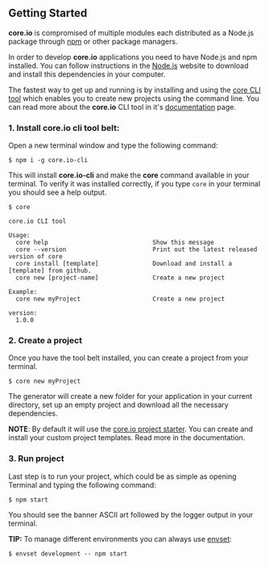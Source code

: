 
## Getting Started

**core.io** is compromised of multiple modules each distributed as a Node.js package through [npm][npm] or other package managers.

In order to develop **core.io** applications you need to have Node.js and npm installed. You can follow instructions in the [Node.js][node] website to download and install this dependencies in your computer.

The fastest way to get up and running is by installing and using the [core CLI tool][core.io-cli] which enables you to create new projects using the command line. You can read more about the **core.io** CLI tool in it's [documentation][core.io-cli-docs] page.

### 1. Install core.io cli tool belt:

Open a new terminal window and type the following command:

```
$ npm i -g core.io-cli
```

This will install **core.io-cli** and make the **core**  command available in your terminal. To verify it was installed correctly, if you type `core` in your terminal you should see a help output.

```
$ core

core.io CLI tool

Usage:
  core help                             Show this message
  core --version                        Print out the latest released version of core
  core install [template]               Download and install a [template] from github.
  core new [project-name]               Create a new project

Example:
  core new myProject                    Create a new project

version:
  1.0.0
```

### 2. Create a project
Once you have the tool belt installed, you can create a project from your terminal.

```
$ core new myProject
```

The generator will create a new folder for your application in your current directory, set up an empty project and download all the necessary dependencies.

**NOTE**:
By default it will use the [core.io project starter][core.io-starter-template]. You can create and install your custom project templates. Read more in the documentation.

### 3. Run project

Last step is to run your project, which could be as simple as opening Terminal and typing the following command:

```
$ npm start
```

You should see the banner ASCII art followed by the logger output in your terminal.

**TIP:** To manage different environments you can always use [envset][envset]:

```
$ envset development -- npm start
```

<!-- LINKS -->

[core-persistence]:https://github.com/goliatone/core.io-persistence
[core-server]:https://github.com/goliatone/core.io-express-server
[core-data]:https://github.com/goliatone/core.io-data-manager
[core-sync]:https://github.com/goliatone/core.io-filesync
[core-auth]:https://github.com/goliatone/core.io-express-auth
[core-crud]:https://github.com/goliatone/core.io-crud

[envset]:https://github.com/goliatone/envset
[taskfile]:https://github.com/adriancooney/Taskfile
[module-instantiation]:modules.md#module-instantiation
[config-docs]:guide.md

[node]:http://nodejs.org/
[npm]: http://npmjs.com
[core.io-cli]:https://www.npmjs.com/package/core.io-cli
[core.io-cli-docs]:https://github.com/goliatone/core.io-cli/tree/master/docs
[core.io-starter-template]:https://github.com/goliatone/core.io-starter-template
[scl]:https://github.com/goliatone/simple-config-loader
[poke]:https://github.com/goliatone/poke-repl
[noop-console]:https://github.com/goliatone/noop-console

